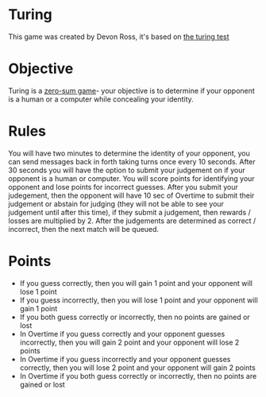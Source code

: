 <h1>Turing</h1>
<p>This game was created by Devon Ross, it's based on <a href="https://en.wikipedia.org/wiki/Turing_test">the turing test</a></p>
<h1>Objective</h1>
<p>Turing is a <a href="https://en.wikipedia.org/wiki/Zero-sum_game">zero-sum game</a>- your objective is to determine if your opponent is a human or a computer while concealing your identity.</p>
<h1>Rules</h1>
<p>You will have two minutes to determine the identity of your opponent, you can send messages back in forth taking turns once every 10 seconds. After 30 seconds you will have the option to submit your judgement on if your opponent is a human or computer. You will score points for identifying your opponent and lose points for incorrect guesses. After you submit your judegement, then the opponent will have 10 sec of Overtime to submit their judgement or abstain for judging (they will not be able to see your judgement until after this time), if they submit a judgement, then rewards / losses are multiplied by 2. After the judgements are determined as correct / incorrect, then the next match will be queued.</p>
<h1>Points</h1>
<ul>
<li>If you guess correctly, then you will gain 1 point and your opponent will lose 1 point</li>
<li>If you guess incorrectly, then you will lose 1 point and your opponent will gain 1 point</li>
<li>If you both guess correctly or incorrectly, then no points are gained or lost</li>
<li>In Overtime if you guess correctly and your opponent guesses incorrectly, then you will gain 2 point and your opponent will lose 2 points</li>
<li>In Overtime if you guess incorrectly and your opponent guesses correctly, then you will lose 2 point and your opponent will gain 2 points</li>
<li>In Overtime if you both guess correctly or incorrectly, then no points are gained or lost</li>
</ul>